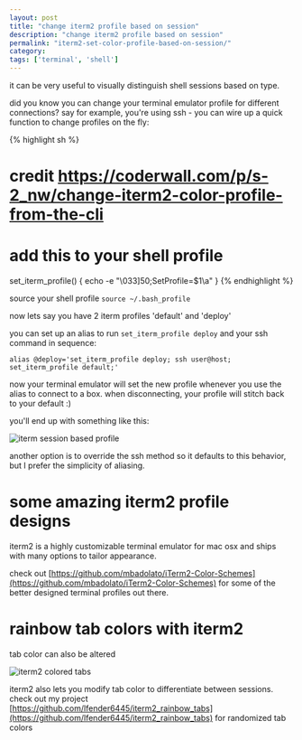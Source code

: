 ```yaml
---
layout: post
title: "change iterm2 profile based on session"
description: "change iterm2 profile based on session"
permalink: "iterm2-set-color-profile-based-on-session/"
category:
tags: ['terminal', 'shell']
---
```


it can be very useful to visually distinguish shell sessions based on type.

did you know you can change your terminal emulator profile for different connections? say for example, you're using ssh - you can wire up a quick function to change profiles on the fly:

{% highlight sh %}
# credit https://coderwall.com/p/s-2_nw/change-iterm2-color-profile-from-the-cli
# add this to your shell profile
set_iterm_profile() { echo -e "\033]50;SetProfile=$1\a" }
{% endhighlight %}

source your shell profile `source ~/.bash_profile`

now lets say you have 2 iterm profiles 'default' and 'deploy'

you can set up an alias to run `set_iterm_profile deploy` and your ssh command in sequence:

```
alias @deploy='set_iterm_profile deploy; ssh user@host; set_iterm_profile default;'
```

now your terminal emulator will set the new profile whenever you use the alias to connect to a box. when disconnecting, your profile will stitch back to your default :)

you'll end up with something like this:

![iterm session based profile](http://i.imgur.com/0vcioTN.png)

another option is to override the ssh method so it defaults to this behavior, but I prefer the simplicity of aliasing.


# some amazing iterm2 profile designs
iterm2 is a highly customizable terminal emulator for mac osx and ships with many options to tailor appearance.

check out [https://github.com/mbadolato/iTerm2-Color-Schemes](https://github.com/mbadolato/iTerm2-Color-Schemes) for some of the better designed terminal profiles out there.

# rainbow tab colors with iterm2
tab color can also be altered

![iterm2 colored tabs](http://i.imgur.com/lAMHLEJ.png?4)

iterm2 also lets you modify tab color to differentiate between sessions. check out my project [https://github.com/lfender6445/iterm2_rainbow_tabs](https://github.com/lfender6445/iterm2_rainbow_tabs) for randomized tab colors



